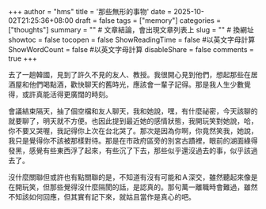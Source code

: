 +++
author = "hms"
title = '那些無形的事物'
date = 2025-10-02T21:25:36+08:00
draft = false
tags = ["memory"]
categories = ["thoughts"]
summary = ""  # 文章結論，會出現文章列表上
slug = ""      # 換網址
showtoc = false
tocopen = false
ShowReadingTime = false #以英文字母計算
ShowWordCount = false #以英文字母計算
disableShare = false
comments = true
+++

去了一趟韓國，見到了許久不見的友人、教授。我很開心見到他們，想起那些在居酒屋和他們喝點酒，歡快聊天的舊時光，應該會一輩子記得。那是我人生少數覺得，或許真能活得更廣闊的時刻。

會議結束隔天，抽了個空檔和友人聊天，我和她說，嘿，有什麼祕密，今天該聊的就要聊了，明天就不方便。也因此提到最近她的感情狀態，我開玩笑對她說，哈，你不要又哭喔，我記得你上次在台北哭了。那次是因為你啊，你竟然笑我，她說，我只是覺得你不該被那樣對待。那是在市政府區旁的別宮古蹟裡，眼前的湖面綠得發黑，感覺有些東西浮了起來，有些沉了下去，那些似乎還沒過去的事，似乎該過去了。

沒什麼關聯但或許也有點關聯的是，不知道有沒有可能和Ａ深交，雖然聽起來像是在開玩笑，但那些覺得沒什麼隔閡的話，是認真的。那句萬一離職時會難過，雖然不知該如何回應，但其實有記下來，就姑且當作是真心的吧。

